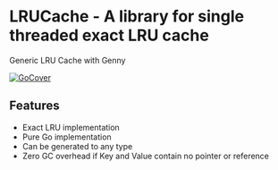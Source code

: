 # LRUCache - A library for single threaded exact LRU cache
Generic LRU Cache with Genny

[![GoCover](http://gocover.io/_badge/github.com/QuangTung97/lru-cache)](https://gocover.io/github.com/QuangTung97/lru-cache)
## Features
* Exact LRU implementation
* Pure Go implementation
* Can be generated to any type
* Zero GC overhead if Key and Value contain no pointer or reference
